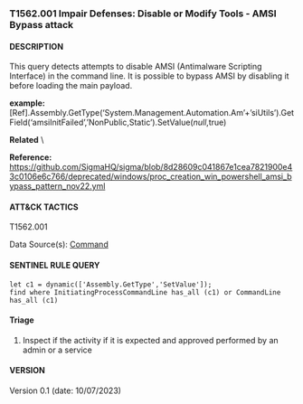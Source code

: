 ### T1562.001 Impair Defenses: Disable or Modify Tools - AMSI Bypass attack
  

####  DESCRIPTION  
This query detects attempts to disable AMSI (Antimalware Scripting Interface) in the command line. It is possible to bypass AMSI by disabling it before loading the main payload.    

**example:**  
[Ref].Assembly.GetType(‘System.Management.Automation.Am’+’siUtils’).GetField(‘amsiInitFailed’,’NonPublic,Static’).SetValue($null,$true)


**Related** \
       


**Reference:**  
https://github.com/SigmaHQ/sigma/blob/8d28609c041867e1cea7821900e43c0106e6c766/deprecated/windows/proc_creation_win_powershell_amsi_bypass_pattern_nov22.yml      


####  ATT&CK TACTICS  
T1562.001    

Data Source(s): [Command](https://attack.mitre.org/datasources/DS001/)  


#### SENTINEL RULE QUERY   

~~~
let c1 = dynamic(['Assembly.GetType','SetValue']);  
find where InitiatingProcessCommandLine has_all (c1) or CommandLine has_all (c1)  
~~~


#### Triage  

1. Inspect if the activity if it is expected and approved performed by an admin or a service  


#### VERSION  
Version 0.1 (date: 10/07/2023)  
